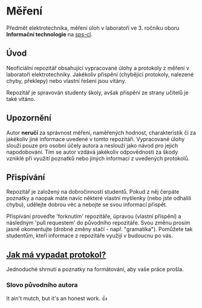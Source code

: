 # Měření
Předmět elektrotechnika, měření úloh v laboratoři ve 3. ročníku oboru **Informační technologie** na [sps-cl](https://sps-cl.cz/).

## Úvod
Neoficiální repozitář obsahující vypracované úlohy a protokoly z měření v laboratoři elektrotechniky. Jakékoliv přispění (chybějící protokoly, nalezené chyby, překlepy) nebo vlastní řešení jsou vítány.

Repozitář je spravován studenty školy, avšak přispění ze strany učitelů je také vítáno.

## Upozornění
Autor **neručí** za správnost měření, naměřených hodnost, charakteristik či za jakékoliv jiné informace uvedené v tomto repozitáři. Vypracované úlohy slouží pouze pro osobní účely autora a neslouží jako návod pro jejich napodobování. Tím se autor vzdává jakékoliv odpovědnosti za škody vzniklé při využití poznatků nebo jiných informací z uvedených protokolů.

## Přispívání
Repozitář je založený na dobročinnosti studentů. Pokud z něj čerpáte poznatky a naopak máte navíc některé vlastní myšlenky (nebo jste odhalili chybu), udělejte dobrou věc a nebojte se svou informací přispět.

Příspívání proveďte 'forknutím' repozitáře, úpravou (vlastní příspění) a následným 'pull requestem' do původního repozitáře. Svou změnu prosím jasně okomentujte (drobné změny stačí - např. "gramatika"). Pomůžete tak studentům, kteří informace z repozitáře využijí v budoucnu po vás.

## [Jak má vypadat protokol?](https://github.com/sps-cl/mereni-elektrotechnika/blob/master/CHEATSHEET.md/)
Jednoduché shrnutí a poznatky na formátování, aby vaše práce prošla.

### Slovo původního autora

It ain't mutch, but it's an honest work. :thumbsup:
